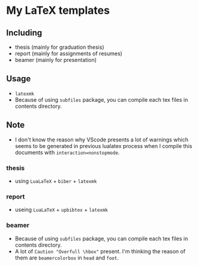 # My LaTeX templates 
## Including
- thesis (mainly for graduation thesis)
- report (mainly for assignments of resumes)
- beamer (mainly for presentation)

## Usage
- `latexmk`
- Because of using `subfiles` package, you can compile each tex files in contents directory.

## Note
- I don't know the reason why VScode presents a lot of warnings which seems to be generated in previous lualatex process when I compile this documents with `interaction=nonstopmode`.
### thesis
- using `LuaLaTeX` + `biber` + `latexmk`
### report
- useing `LuaLaTeX` + `upbibtex` + `latexmk`
### beamer
- Because of using `subfiles` package, you can compile each tex files in contents directory.
- A lot of `Caution "Overfull \hbox"` present. I'm thinking the reason of them are `beamercolorbox` in `head` and `foot`.
